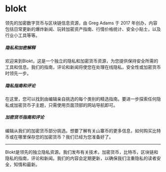 # blokt

领先的加密数字货币与区块链信息资源，由 Greg Adams 于 2017 年创办，内容包括日常更新的爆炸新闻、玩转加密资产指南、行情价格统计、安全小贴士，以及行业小工具等等。

##### 隐私和加密解释

欢迎来到Blokt，这是一个独立的隐私和加密货币资源，为您提供保持安全所需的工具和信息。我们的指南，评论和新闻将使您在处理在线隐私，安全性或加密货币时领先一步。

##### 隐私指南和评论

在这里，您可以找到由编辑亲自挑选的每个类别的精选指南。要进一步探索任何隐私或加密货币子主题，只需使用页面顶部的网站导航即可。

##### 加密货币指南和评论

编辑从我们的加密货币部分挑选。想要了解有关山寨币的更多信息，如何购买比特币或在哪里保存您的加密货币？我们已经为您准备好了。

---

Blokt是领先的独立隐私资源。我们发布有关技术，加密货币，比特币，区块链和隐私的指南，评论和新闻。我们的内容会定期更新，以确保我们注重隐私的读者安全，知情和最新。
